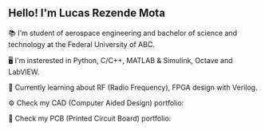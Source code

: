 ## Hello! I'm Lucas Rezende Mota

📚 I'm student of aerospace engineering and bachelor of science and technology at the Federal University of ABC.

🖥️ I'm insterested in Python, C/C++, MATLAB & Simulink, Octave and LabVIEW.

📡 Currently learning about RF (Radio Frequency), FPGA design with Verilog.

⚙️ Check my CAD (Computer Aided Design) portfolio:

🔌 Check my PCB (Printed Circuit Board) portfolio:

